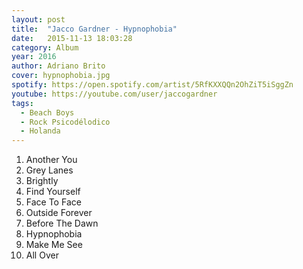```yaml
---
layout: post
title:  "Jacco Gardner - Hypnophobia"
date:   2015-11-13 18:03:28
category: Album
year: 2016
author: Adriano Brito
cover: hypnophobia.jpg
spotify: https://open.spotify.com/artist/5RfKXXQQn2OhZiT5iSggZn
youtube: https://youtube.com/user/jaccogardner
tags:
  - Beach Boys
  - Rock Psicodélodico
  - Holanda
---
```


1.	Another You
2.	Grey Lanes
3.	Brightly
4.	Find Yourself
5.	Face To Face
6.	Outside Forever
7.	Before The Dawn
8.	Hypnophobia
9.	Make Me See
10. All Over

